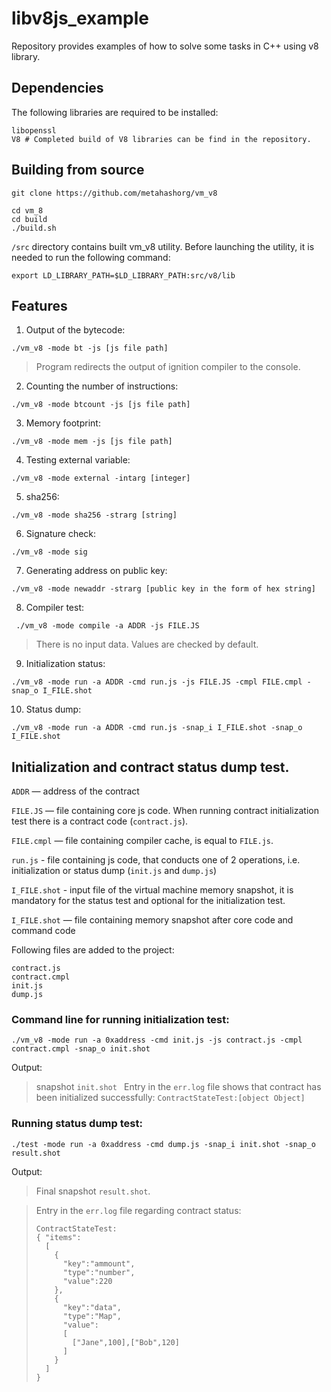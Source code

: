 # libv8js_example
Repository provides examples of how to solve some tasks in C++ using v8 library.

## Dependencies
The following libraries are required to be installed:
```shell
libopenssl
V8 # Completed build of V8 libraries can be find in the repository.
```

## Building from source
```shell
git clone https://github.com/metahashorg/vm_v8

cd vm_8
cd build
./build.sh
```

`/src` directory contains built vm_v8 utility.
Before launching the utility, it is needed to run the following command:
```shell
export LD_LIBRARY_PATH=$LD_LIBRARY_PATH:src/v8/lib
```

## Features
1. Output of the bytecode:
```shell
./vm_v8 -mode bt -js [js file path]
```
> Program redirects the output of ignition compiler to the console.

2. Counting the number of instructions: 
```shell
./vm_v8 -mode btcount -js [js file path]
```

3. Memory footprint:
```shell
./vm_v8 -mode mem -js [js file path]
```

4. Testing external variable:
```shell
./vm_v8 -mode external -intarg [integer]
```

5. sha256:
```shell
./vm_v8 -mode sha256 -strarg [string]
```

6. Signature check:
```shell
./vm_v8 -mode sig
```

7. Generating address on public key:
```shell
./vm_v8 -mode newaddr -strarg [public key in the form of hex string]
```

8. Compiler test:
```shell
 ./vm_v8 -mode compile -a ADDR -js FILE.JS
 ```
> There is no input data. Values are checked by default.

9. Initialization status: 
```shell
./vm_v8 -mode run -a ADDR -cmd run.js -js FILE.JS -cmpl FILE.cmpl -snap_o I_FILE.shot
```

10. Status dump:
```shell
./vm_v8 -mode run -a ADDR -cmd run.js -snap_i I_FILE.shot -snap_o I_FILE.shot
```

## Initialization and contract status dump test.

`ADDR` — address of the contract

`FILE.JS` — file containing core js code. When running contract initialization test there is a contract code (`contract.js`).

`FILE.cmpl` — file containing compiler cache, is equal to `FILE.js`.

`run.js` -  file containing js code, that conducts one of 2 operations, i.e. initialization or status dump (`init.js` and `dump.js`)

`I_FILE.shot` - input file of the virtual machine memory snapshot, it is mandatory for the status test and optional for the initialization test.

`I_FILE.shot` — file containing memory snapshot after core code and command code

Following files are added to the project:
```shell
contract.js
contract.cmpl
init.js
dump.js
```

### Command line for running initialization test:
```shell
./vm_v8 -mode run -a 0xaddress -cmd init.js -js contract.js -cmpl contract.cmpl -snap_o init.shot
```
Output:
> snapshot `init.shot
`
> Entry in the `err.log` file shows that contract has been initialized successfully:
`ContractStateTest:[object Object]`

### Running status dump test:
```shell
./test -mode run -a 0xaddress -cmd dump.js -snap_i init.shot -snap_o result.shot
```
Output:
> Final snapshot `result.shot`.

> Entry in the `err.log` file regarding contract status: 
> ```shell 
> ContractStateTest:
> { "items":
>   [
>     {
>       "key":"ammount",
>       "type":"number",
>       "value":220
>     },
>     {
>       "key":"data",
>       "type":"Map",
>       "value":
>       [
>         ["Jane",100],["Bob",120]
>       ]
>     }
>   ]
> }
> ```
